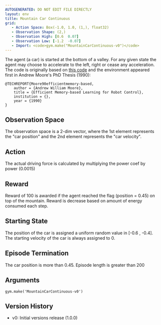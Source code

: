 ```yaml
---
AUTOGENERATED: DO NOT EDIT FILE DIRECTLY
layout: env
title: Mountain Car Continuous
grid:
   - Action Space: Box(-1.0, 1.0, (1,), float32)
   - Observation Shape: (2,)
   - Observation High: [0.6  0.07]
   - Observation Low: [-1.2  -0.07]
   - Import: <code>gym.make("MountainCarContinuous-v0")</code>
---
```

The agent (a car) is started at the bottom of a valley. For any given state
the agent may choose to accelerate to the left, right or cease any
acceleration. The code is originally based on [this code](http://incompleteideas.net/MountainCar/MountainCar1.cp)
and the environment appeared first in Andrew Moore's PhD Thesis (1990):
```
@TECHREPORT{Moore90efficientmemory-based,
    author = {Andrew William Moore},
    title = {Efficient Memory-based Learning for Robot Control},
    institution = {},
    year = {1990}
}
```

## Observation Space

The observation space is a 2-dim vector, where the 1st element represents the "car position" and the 2nd element represents the "car velocity".

## Action

The actual driving force is calculated by multiplying the power coef by power (0.0015)

## Reward

Reward of 100 is awarded if the agent reached the flag (position = 0.45)
on top of the mountain. Reward is decrease based on amount of energy consumed each step.

## Starting State

The position of the car is assigned a uniform random value in [-0.6 , -0.4]. The starting velocity of the car is always assigned to 0.

## Episode Termination

The car position is more than 0.45. Episode length is greater than 200

## Arguments

```
gym.make('MountainCarContinuous-v0')
```

## Version History

* v0: Initial versions release (1.0.0)